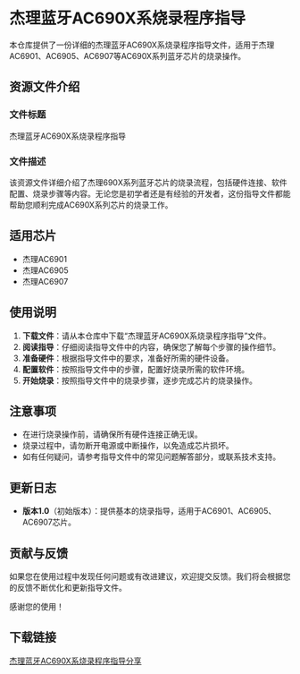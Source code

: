 # 杰理蓝牙AC690X系烧录程序指导

本仓库提供了一份详细的杰理蓝牙AC690X系烧录程序指导文件，适用于杰理AC6901、AC6905、AC6907等AC690X系列蓝牙芯片的烧录操作。

## 资源文件介绍

### 文件标题
杰理蓝牙AC690X系烧录程序指导

### 文件描述
该资源文件详细介绍了杰理690X系列蓝牙芯片的烧录流程，包括硬件连接、软件配置、烧录步骤等内容。无论您是初学者还是有经验的开发者，这份指导文件都能帮助您顺利完成AC690X系列芯片的烧录工作。

## 适用芯片
- 杰理AC6901
- 杰理AC6905
- 杰理AC6907

## 使用说明
1. **下载文件**：请从本仓库中下载“杰理蓝牙AC690X系烧录程序指导”文件。
2. **阅读指导**：仔细阅读指导文件中的内容，确保您了解每个步骤的操作细节。
3. **准备硬件**：根据指导文件中的要求，准备好所需的硬件设备。
4. **配置软件**：按照指导文件中的步骤，配置好烧录所需的软件环境。
5. **开始烧录**：按照指导文件中的烧录步骤，逐步完成芯片的烧录操作。

## 注意事项
- 在进行烧录操作前，请确保所有硬件连接正确无误。
- 烧录过程中，请勿断开电源或中断操作，以免造成芯片损坏。
- 如有任何疑问，请参考指导文件中的常见问题解答部分，或联系技术支持。

## 更新日志
- **版本1.0**（初始版本）：提供基本的烧录指导，适用于AC6901、AC6905、AC6907芯片。

## 贡献与反馈
如果您在使用过程中发现任何问题或有改进建议，欢迎提交反馈。我们将会根据您的反馈不断优化和更新指导文件。

感谢您的使用！

## 下载链接

[杰理蓝牙AC690X系烧录程序指导分享](https://pan.quark.cn/s/f8fb7442a6bf)